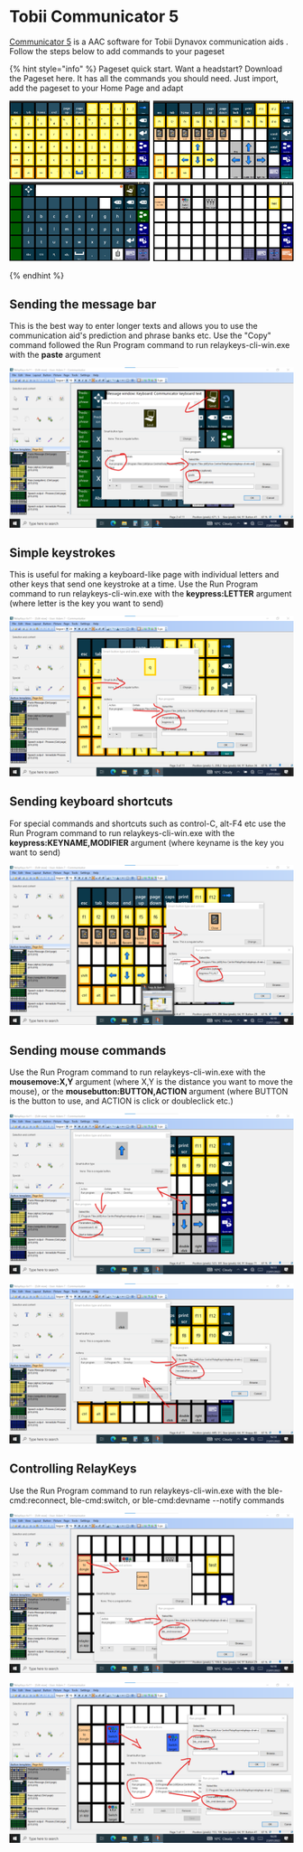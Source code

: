# Tobii Communicator 5

[Communicator 5](https://www.tobiidynavox.com/pages/communicator-5-ap) is a AAC software for Tobii Dynavox communication aids . Follow the steps below to add commands to your pageset

{% hint style="info" %}
Pageset quick start.  Want a headstart? Download the Pageset here. It has all the commands you should need. Just import, add the pageset to your Home Page and adapt&#x20;

![](<../.gitbook/assets/communicator5_pageset.png>)

{% endhint %}

## Sending the message bar

This is the best way to enter longer texts and allows you to use the communication aid's prediction and phrase banks etc. Use the "Copy" command followed the Run Program command to run relaykeys-cli-win.exe with the **paste** argument

![](<../.gitbook/assets/communicator5_text_paste.png>)

## Simple keystrokes

This is useful for making a keyboard-like page with individual letters and other keys that send one keystroke at a time. Use the Run Program command to run relaykeys-cli-win.exe with the **keypress:LETTER** argument (where letter is the key you want to send)

![](<../.gitbook/assets/communicator5_keypress.png>)


## Sending keyboard shortcuts

For special commands and shortcuts such as control-C, alt-F4 etc use the Run Program command to run relaykeys-cli-win.exe with the **keypress:KEYNAME,MODIFIER** argument (where keyname is the key you want to send)

![](<../.gitbook/assets/communicator5_navigation_shortcut.png>)

## Sending mouse commands

Use the Run Program command to run relaykeys-cli-win.exe with the **mousemove:X,Y** argument (where X,Y is the distance you want to move the mouse), or the **mousebutton:BUTTON,ACTION** argument (where BUTTON is the button to use, and ACTION is click or doubleclick etc.)

![](<../.gitbook/assets/communicator5_navigation_mousemove.png>)

![](<../.gitbook/assets/communicator5_navigation_mousebutton.png>)

## Controlling RelayKeys

Use the Run Program command to run relaykeys-cli-win.exe with the ble-cmd:reconnect, ble-cmd:switch, or ble-cmd:devname --notify  commands

![](<../.gitbook/assets/communicator5_control_reconnect.png>)

![](<../.gitbook/assets/communicator5_control_switchnotify.png>)

